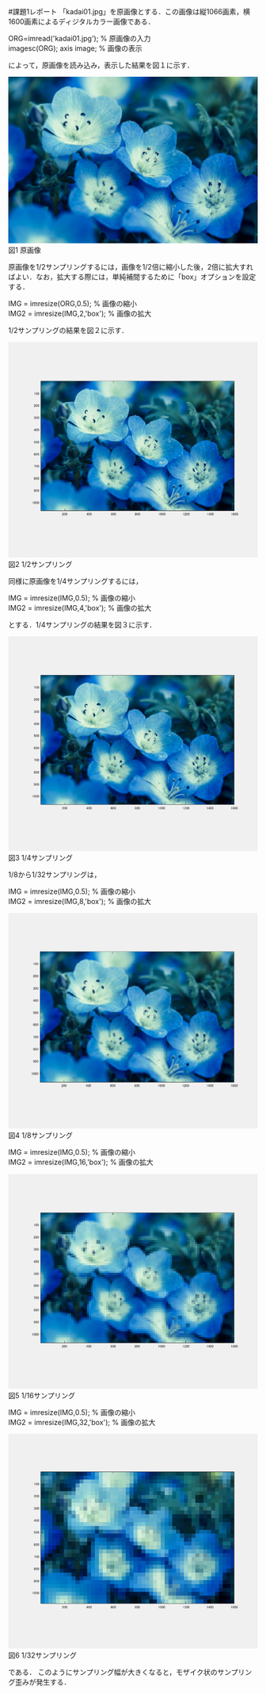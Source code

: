 #課題1レポート
「kadai01.jpg」を原画像とする．この画像は縦1066画素，横1600画素によるディジタルカラー画像である．

ORG=imread('kadai01.jpg'); % 原画像の入力  
imagesc(ORG); axis image; % 画像の表示

によって，原画像を読み込み，表示した結果を図１に示す．

![原画像](https://github.com/ogata3/lecture_image_processing/blob/master/kadai01/kadai01.jpg?raw=true)  
図1 原画像

原画像を1/2サンプリングするには，画像を1/2倍に縮小した後，2倍に拡大すればよい．なお，拡大する際には，単純補間するために「box」オプションを設定する．

IMG = imresize(ORG,0.5); % 画像の縮小  
IMG2 = imresize(IMG,2,'box'); % 画像の拡大

1/2サンプリングの結果を図２に示す．

![原画像](https://github.com/ogata3/lecture_image_processing/blob/master/kadai01/kadai1_2.png?raw=true)  
図2 1/2サンプリング

同様に原画像を1/4サンプリングするには，

IMG = imresize(IMG,0.5); % 画像の縮小  
IMG2 = imresize(IMG,4,'box'); % 画像の拡大

とする．1/4サンプリングの結果を図３に示す．

![原画像](https://github.com/ogata3/lecture_image_processing/blob/master/kadai01/kadai1_3.png?raw=true)  
図3 1/4サンプリング

1/8から1/32サンプリングは，

IMG = imresize(IMG,0.5); % 画像の縮小  
IMG2 = imresize(IMG,8,'box'); % 画像の拡大

![原画像](https://github.com/ogata3/lecture_image_processing/blob/master/kadai01/kadai1_4.png?raw=true)  
図4 1/8サンプリング

IMG = imresize(IMG,0.5); % 画像の縮小  
IMG2 = imresize(IMG,16,'box'); % 画像の拡大

![原画像](https://github.com/ogata3/lecture_image_processing/blob/master/kadai01/kadai1_5.png?raw=true)  
図5 1/16サンプリング

IMG = imresize(IMG,0.5); % 画像の縮小  
IMG2 = imresize(IMG,32,'box'); % 画像の拡大

![原画像](https://github.com/ogata3/lecture_image_processing/blob/master/kadai01/kadai1_6.png?raw=true)  
図6 1/32サンプリング

である．
このようにサンプリング幅が大きくなると，モザイク状のサンプリング歪みが発生する．
